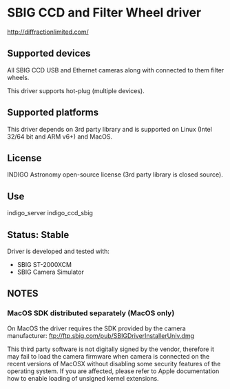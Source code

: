 # SBIG CCD and Filter Wheel driver

http://diffractionlimited.com/

## Supported devices

All SBIG CCD USB and Ethernet cameras along with connected to them filter wheels.

This driver supports hot-plug (multiple devices).

## Supported platforms

This driver depends on 3rd party library and is supported on Linux (Intel 32/64 bit and ARM v6+) and MacOS.

## License

INDIGO Astronomy open-source license (3rd party library is closed source).

## Use

indigo_server indigo_ccd_sbig

## Status: Stable

Driver is developed and tested with:
* SBIG ST-2000XCM
* SBIG Camera Simulator

## NOTES
### MacOS SDK distributed separately (MacOS only)

On MacOS the driver requires the SDK provided by the camera manufacturer:
ftp://ftp.sbig.com/pub/SBIGDriverInstallerUniv.dmg

This third party software is not digitally signed by the vendor, therefore it may fail to load the camera
firmware when camera is connected on the recent versions of MacOSX without disabling some security features
of the operating system. If you are affected, please refer to Apple documentation how to enable loading of
unsigned kernel extensions.

